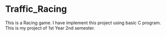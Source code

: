 # Traffic_Racing
This is a Racing game. I have implement this project using basic C program.
This is my project of 1st Year 2nd semester.
